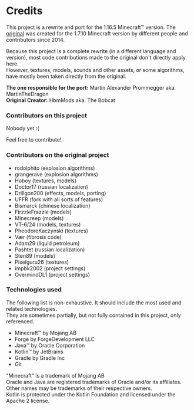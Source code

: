 # Credits

This project is a rewrite and port for the 1.16.5 Minecraft™ version.
The [original](https://github.com/HbmMods/Hbm-s-Nuclear-Tech-GIT) was created for the 1.7.10 Minecraft version by different people and contributors since 2014.

Because this project is a complete rewrite (in a different language and version), most code contributions made to the original don't directly apply here.<br>
However, textures, models, sounds and other assets, or some algorithms, have mostly been taken directly from the original.

**The one responsible for the port:** Martin Alexander Prommegger aka. MartinTheDragon<br>
**Original Creator:** HbmMods aka. The Bobcat

### Contributors on this project

Nobody yet :(

Feel free to contribute!

### Contributors on the original project

- rodolphito (explosion algorithms)
- grangerave (explosion algorithms)
- Hoboy (textures, models)
- Doctor17 (russian localization)
- Drillgon200 (effects, models, porting)
- UFFR (fork with all sorts of features)
- Bismarck (chinese localization)
- FirzzleFrazzle (models)
- Minecreep (models)
- VT-6/24 (models, textures)
- PheodoreKaczynski (textures)
- Vær (fibrosis code)
- Adam29 (liquid petroleum)
- Pashtet (russian localization)
- Sten89 (models)
- Pixelguru26 (textures)
- impbk2002 (project settings)
- OvermindDL1 (project settings)

### Technologies used

The following list is non-exhaustive. It should include the most used and related technologies.<br>
They are sometimes partially, but not fully contained in this project, only referenced.

- Minecraft™ by Mojang AB
- Forge by ForgeDevelopment LLC
- Java™ by Oracle Corporation
- Kotlin™ by JetBrains
- Gradle by Gradle Inc
- Git

"Minecraft" is a trademark of Mojang AB<br>
Oracle and Java are registered trademarks of Oracle and/or its affiliates. Other names may be trademarks of their respective owners.<br>
Kotlin is protected under the Kotlin Foundation and licensed under the Apache 2 license.

